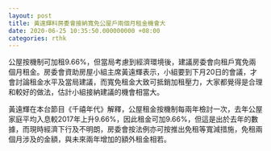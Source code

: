 ```yaml
---
layout: post
title: 黃遠輝料房委會接納寬免公屋戶兩個月租金機會大
date: 2020-06-25 10:35:50.000000000 +08:00
categories: rthk
---
```


公屋按機制可加租9.66%，但當局考慮到經濟環境後，建議房委會向租戶寬免兩個月租金。房委會資助房屋小組主席黃遠輝表示，小組要到下月20日的會議，才會討論租金水平及當局建議，而寬免租金大致可抵銷加租壓力，大家都覺得是合理和較好的做法，估計小組接納建議的機會相當大。

黃遠輝在本台節目《千禧年代》解釋，公屋租金按機制每兩年檢討一次，去年公屋家庭平均入息較2017年上升9.66%，因此租金可加9.66%，但這是出於去年的數據，而現時經濟下行及不明朗，房委會按法例亦可按推出免租等寬減措施，免租兩個月涉及的金額，與未來兩年增加的額外租金相若。
